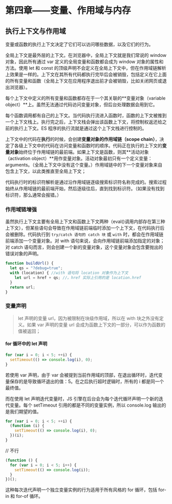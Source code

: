 # 第四章——变量、作用域与内存

## 执行上下文与作用域

变量或函数的执行上下文决定了它们可以访问哪些数据，以及它们的行为。

全局上下文是最外层的上下文。在浏览器中，全局上下文就是我们常说的 window 对象，因此所有通过 var 定义的全局变量和函数都会成为 window 对象的属性和方法。使用 let 和 const 的顶级声明不会定义在全局上下文中，但在作用域链解析上效果是一样的。上下文在其所有代码都执行完毕后会被销毁，包括定义在它上面的所有变量和函数（全局上下文在应用程序退出前才会被销毁，比如关闭网页或退出浏览器）。

每个上下文中定义的所有变量和函数都存在于一个其关联的**变量对象（variable object）**上。虽然无法通过代码访问变量对象，但后台处理数据会用到它。

每个函数调用都有自己的上下文。当代码执行流进入函数时，函数的上下文被推到一个上下文栈上。执行完之后，上下文栈会弹出该函数上下文，将控制权返还给之前的执行上下文。ES 程序的执行流就是通过这个上下文栈进行控制的。

上下文中的代码在**执行**的时候，会创建**变量对象的作用域链（scope chain）**，决定了各级上下文中的代码在访问变量和函数时的顺序。代码正在执行的上下文的**变量对象**始终位于作用域链的最前端。如果上下文是函数，则其**活动对象（activation object）**用作变量对象。活动对象最初只有一个定义变量：arguments。（全局上下文中没有这个变量。）作用域链中的下一个变量对象来自包含上下文，以此类推直至全局上下文；

代码执行时的标识符解析是通过沿作用域链逐级搜索标识符名称完成的。搜索过程始终从作用域链的最前端开始，然后逐级往后，直到找到标识符。（如果没有找到标识符，那么通常会报错。）

### 作用域链增强

虽然执行上下文主要有全局上下文和函数上下文两种（eval()调用内部存在第三种上下文），但某些语句会导致在作用域链前端临时添加一个上下文，在代码执行后会被删除。代码执行到 `try/catch 语句的 catch 块` 或 `with` 时，都会在作用域链前端添加一个变量对象。对 with 语句来说，会向作用域链前端添加指定的对象；对 catch 语句而言，则会创建一个新的变量对象，这个变量对象会包含要抛出的错误对象的声明。

```js
function buildUrl() {
  let qs = "?debug=true";
  with (location) { //with 语句将 location 对象作为上下文
    let url = href + qs; //。href 实际上引用的是 location.href
  }
  return url;
}
```

### 变量声明

> let 声明的变量 url，因为被限制在块级作用域，所以在 with 块之外没有定义。如果 var 声明的变量 url 会成为函数上下文的一部分，可以作为函数的值被返回；

#### for 循环中的 let 声明

```js
for (var i = 0; i < 5; ++i) {
  setTimeout(() => console.log(i), 0);
}
```

若使用 var 声明，由于 var 会被提到当前作用域的顶部，在退出循环时，迭代变量保存的是导致循环退出的值：5。在之后执行超时逻辑时，所有的 i 都是同一个最终值。

而在使用 let 声明迭代变量时，JS 引擎在后台会为每个迭代循环声明一个新的迭代变量。每个 setTimeout 引用的都是不同的变量实例，所以 console.log 输出的是我们期望的值。

```js
for (var i = 0; i < 5; ++i) {
  (function (i) {
    setTimeout(() => console.log(i), 0);
  })(i);
}
```

// 不行

```js
(function () {
  for (var i = 0; i < 5; i++) {
    setTimeout(() => console.log(i));
  }
})();
```

这种每次迭代声明一个独立变量实例的行为适用于所有风格的 for 循环，包括 for-in 和 for-of 循环。
